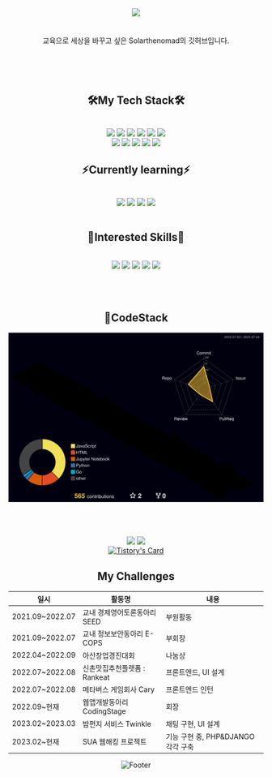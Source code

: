 <div align="center"><img src="https://capsule-render.vercel.app/api?type=wave&color=auto&height=300&section=header&text=Solar's%Github&fontSize=90" /></div>
<br><br>

<div align="center">
    교육으로 세상을 바꾸고 싶은 Solarthenomad의 깃허브입니다.
</div>
<br>

<br><br>
<div align="center"><h2>🛠My Tech Stack🛠</h2></div>
<br>
<div align="center">
<img src="https://img.shields.io/badge/Next.js-000000?style=flat-square&logo=next.js&logoColor=white"/>
<img src="https://img.shields.io/badge/Android-3DDC84?style=flat-square&logo=Android&logoColor=white"/>
<img src="https://img.shields.io/badge/React Query-FF4154?style=flat-square&logo=react query&logoColor=white"/>
<img src="https://img.shields.io/badge/React-61DAFB?style=flat-square&logo=react&logoColor=white"/>
<img src="https://img.shields.io/badge/Node.js-339933?style=flat-square&logo=node.js&logoColor=white"/>
  <img src="https://img.shields.io/badge/PHP-777BB4?style=flat-square&logo=php&logoColor=white"/>
</div>
<div align="center">
<img src="https://img.shields.io/badge/Express-000000?style=flat-square&logo=Express&logoColor=white"/>
<img src="https://img.shields.io/badge/Redux-764ABC?style=flat-square&logo=redux&logoColor=white"/>
  <img src="https://img.shields.io/badge/PyTorch-EE4C2C?style=flat-square&logo=PyTorch&logoColor=white"/>
   <img src="https://img.shields.io/badge/Keras-D00000?style=flat-square&logo=Keras&logoColor=white"/>
    <img src="https://img.shields.io/badge/pandas-150458?style=flat-square&logo=pandas&logoColor=white"/>
</div>
<div align="center"><h2>⚡Currently learning⚡</h2></div><br>
<div align="center">
  <img src="https://img.shields.io/badge/Spring-6DB33F?style=flat-square&logo=spring&logoColor=white"/>
  <img src="https://img.shields.io/badge/TypeScript-3178C6?style=flat-square&logo=TypeScript&logoColor=white"/>
  <img src="https://img.shields.io/badge/Django-092E20?style=flat-square&logo=Django&logoColor=white"/>
 <img src="https://img.shields.io/badge/Go-00ADD8?style=flat-square&logo=Go&logoColor=white"/>
 </div>
<br>
<div align = "center"><h2>🌱Interested Skills🌱</h2>
<br>
<div align = "center">
<img src="https://img.shields.io/badge/Kubernetes-326CE5?style=flat-square&logo=kubernetes&logoColor=white"/>
<img src="https://img.shields.io/badge/Docker-2496ED?style=flat-square&logo=dockers&logoColor=white"/>
 <img src="https://img.shields.io/badge/Firebase-FFCA28?style=flat-square&logo=Firebase&logoColor=black" style="border-color:black;"/>
<img src="https://img.shields.io/badge/Amazon AWS-232F3E?style=flat-square&logo=amazon aws&logoColor=white"/>
<img src="https://img.shields.io/badge/Unity-FFFFFF?style=flat-square&logo=Unity&logoColor=black" style="border-color:black;"/>
</div>
<br><br><br>

<div align="center"><h2>🌙CodeStack</h2></div>

![](./profile-3d-contrib/profile-night-rainbow.svg
)

<br><br><br>
<span><img src="https://github-readme-stats.vercel.app/api/top-langs/?username=solarthenomad&layout=compact"></span>
<span><img src="https://github-readme-stats.vercel.app/api?username=solarthenomad&show_icons=true"></span>
<br>
<span>[![Tistory's Card](https://github-readme-tistory-card.vercel.app/api?name=solarthenomadictraveler&theme=santorini)](https://solarthenomadictraveler.tistory.com/)
</span>
  
  <div align = "center"><h2>My Challenges</h2>
<span>

  |일시|활동명|내용|
|------|---|---|
|2021.09~2022.07|교내 경제영어토론동아리 SEED|부원활동|
|2021.09~2022.07|교내 정보보안동아리 E-COPS|부회장|
|2022.04~2022.09|아산창업경진대회|나눔상|
|2022.07~2022.08|신촌맛집추천플랫폼 : Rankeat|프론트엔드, UI 설계|
|2022.07~2022.08|메타버스 게임회사 Cary|프론트엔드 인턴|
|2022.09~현재|웹앱개발동아리 CodingStage|회장| 
|2023.02~2023.03|밤편지 서비스 Twinkle|채팅 구현, UI 설계|
|2023.02~현재|SUA 웹해킹 프로젝트|기능 구현 중, PHP&DJANGO 각각 구축|



  </span>

![Footer](https://capsule-render.vercel.app/api?type=waving&color=auto&height=200&section=footer)  
  
  <!--
**Solarthenomad/Solarthenomad** is a ✨ _special_ ✨ repository because its `README.md` (this file) appears on your GitHub profile.

Here are some ideas to get you started:

- 🔭 I’m currently working on ...
- 🌱 I’m currently learning ...
- 👯 I’m looking to collaborate on ...
- 🤔 I’m looking for help with ...
- 💬 Ask me about ...
- 📫 How to reach me: ...
- 😄 Pronouns: ...
- ⚡ Fun fact: ...
-->

